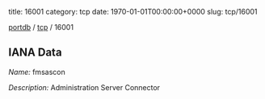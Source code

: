 title: 16001
category: tcp
date: 1970-01-01T00:00:00+0000
slug: tcp/16001

[portdb](/) / [tcp](/category/tcp.html) / 16001


## IANA Data

_Name:_ fmsascon

_Description:_ Administration Server Connector

